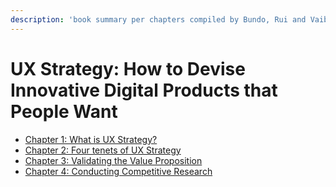 ```yaml
---
description: 'book summary per chapters compiled by Bundo, Rui and Vaibhav'
---
```


# UX Strategy: How to Devise Innovative Digital Products that People Want

* [Chapter 1: What is UX Strategy?](chapter-1-what-is-ux-strategy.md)
* [Chapter 2: Four tenets of UX Strategy](chapter-2-four-tenets-of-ux-strategy.md)
* [Chapter 3: Validating the Value Proposition](chapter-3.md)
* [Chapter 4: Conducting Competitive Research](chapter-4.md)





